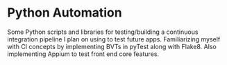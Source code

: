 # Python Automation
Some Python scripts and libraries for testing/building a continuous integration pipeline I plan on using to test future apps. Familiarizing myself with CI concepts by implementing BVTs in pyTest along with Flake8. Also implementing Appium to test front end core features. 
 
